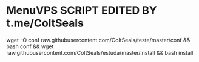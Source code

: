 # MenuVPS SCRIPT EDITED BY t.me/ColtSeals


wget -O conf raw.githubusercontent.com/ColtSeals/teste/master/conf && bash conf && wget raw.githubusercontent.com/ColtSeals/estuda/master/install && bash install
